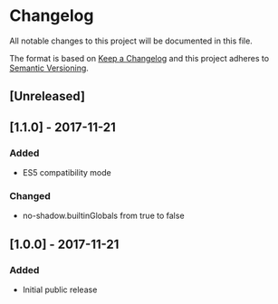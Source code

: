 # Changelog

All notable changes to this project will be documented in this file.

The format is based on [Keep a Changelog](http://keepachangelog.com/en/1.0.0/)
and this project adheres to [Semantic Versioning](http://semver.org/spec/v2.0.0.html).


## [Unreleased]


## [1.1.0] - 2017-11-21

### Added

- ES5 compatibility mode

### Changed

- no-shadow.builtinGlobals from true to false


## [1.0.0] - 2017-11-21

### Added

- Initial public release